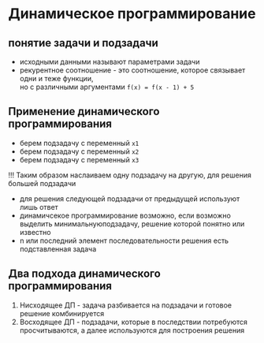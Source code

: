 # Динамическое  программирование

## понятие задачи и подзадачи
+ исходными данными называют параметрами задачи
+ рекурентное соотношение - это соотношение, которое связывает одни и теже функции,  
  но с различными аргументами
  ```f(x) = f(x - 1) + 5```
## Применение динамического программирования
+ берем подзадачу с переменный ```x1```
+ берем подзадачу с переменный ```x2```
+ берем подзадачу с переменный ```x3```

!!! Таким образом наслаиваем одну подзадачу на другую, для решения большей подзадачи  
+ для решения следующей подзадачи от предыдущей используют лишь ответ
+ динамичсекое программирование возможно, если возможно выделить минимальнуюподзадачу, решение которой понятно или известно
+ n или последний элемент последовательности решения есть подставленная задача

## Два подхода динамического программирования
1. Нисходящее ДП - задача разбивается на подзадачи и готовое решение комбинируется
2. Восходящее ДП - подзадачи, которые в последствии потребуются просчитываются, а далее используются для построения решения

